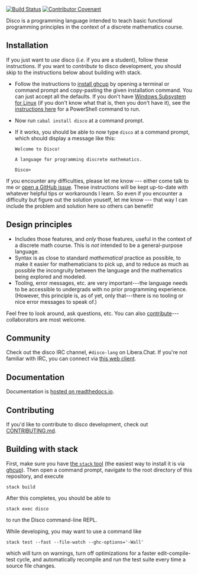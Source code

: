 [![Build Status](https://travis-ci.org/disco-lang/disco.svg?branch=master)](https://travis-ci.org/disco-lang/disco)
[![Contributor Covenant](https://img.shields.io/badge/Contributor%20Covenant-v2.0%20adopted-ff69b4.svg)](CODE_OF_CONDUCT.md)

Disco is a programming language intended to teach basic functional
programming principles in the context of a discrete mathematics
course.

Installation
------------

If you just want to *use* disco (*i.e.* if you are a student), follow
these instructions.  If you want to *contribute* to disco development,
you should skip to the instructions below about building with stack.

- Follow the instructions to [install
  ghcup](https://www.haskell.org/ghcup/) by opening a terminal or
  command prompt and copy-pasting the given installation command.  You
  can just accept all the defaults.  If you don't have [Windows
  Subsystem for Linux](https://docs.microsoft.com/en-us/windows/wsl/)
  (if you don't know what that is, then you don't have it), see the
  [instructions here](https://www.haskell.org/ghcup/install/) for a
  PowerShell command to run.
- Now run `cabal install disco` at a command prompt.
- If it works, you should be able to now type `disco` at a command
  prompt, which should display a message like this:

    ```
    Welcome to Disco!

    A language for programming discrete mathematics.

    Disco>
    ```

If you encounter any difficulties, please let me know --- either come
talk to me or [open a GitHub
issue](https://github.com/disco-lang/disco/issues/new).  These
instructions will be kept up-to-date with whatever helpful tips or
workarounds I learn. So even if you encounter a difficulty but figure
out the solution youself, let me know --- that way I can include the
problem and solution here so others can benefit!

Design principles
-----------------

* Includes those features, and *only* those features, useful in the
  context of a discrete math course. This is *not* intended to be a
  general-purpose language.
* Syntax is as close to standard *mathematical* practice as possible,
  to make it easier for mathematicians to pick up, and to reduce as
  much as possible the incongruity between the language and the
  mathematics being explored and modeled.
* Tooling, error messages, etc. are very important---the language
  needs to be accessible to undergrads with no prior programming
  experience. (However, this principle is, as of yet, only
  that---there is no tooling or nice error messages to speak of.)

Feel free to look around, ask questions, etc.  You can also
[contribute](CONTRIBUTING.md)---collaborators are most welcome.

Community
---------

Check out the disco IRC channel, `#disco-lang` on Libera.Chat.  If
you're not familiar with IRC, you can connect via [this web client](https://kiwiirc.com/nextclient/irc.libera.chat/?nick=Guest?#disco-lang).

Documentation
-------------

Documentation is [hosted on
readthedocs.io](http://disco-lang.readthedocs.io/en/latest/).

Contributing
------------

If you'd like to contribute to disco development, check out
[CONTRIBUTING.md](CONTRIBUTING.md).

Building with stack
-------------------

First, make sure you have
[the `stack` tool](https://docs.haskellstack.org/en/stable/README/)
(the easiest way to install it is via [ghcup](https://www.haskell.org/ghcup/)).
Then open a command prompt, navigate to the root directory of this
repository, and execute

```
stack build
```

After this completes, you should be able to

```
stack exec disco
```

to run the Disco command-line REPL.

While developing, you may want to use a command like

```
stack test --fast --file-watch --ghc-options='-Wall'
```

which will turn on warnings, turn off optimizations for a faster
edit-compile-test cycle, and automatically recompile and run the test
suite every time a source file changes.

